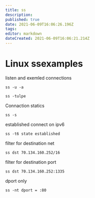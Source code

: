 ```yaml
---
title: ss
description: 
published: true
date: 2021-06-09T16:06:26.196Z
tags: 
editor: markdown
dateCreated: 2021-06-09T16:06:21.214Z
---
```


# Linux ssexamples

listen and exemled connections

`ss -u -a`

`ss -tulpe`

Connaction statics

`ss -s`

established connect on ipv6

`ss -t6 state established`

filter for destination net

`ss dst 70.134.160.252/16`

filter for destination port

`ss dst 70.134.160.252:1335`

dport only

`ss -nt dport = :80`
